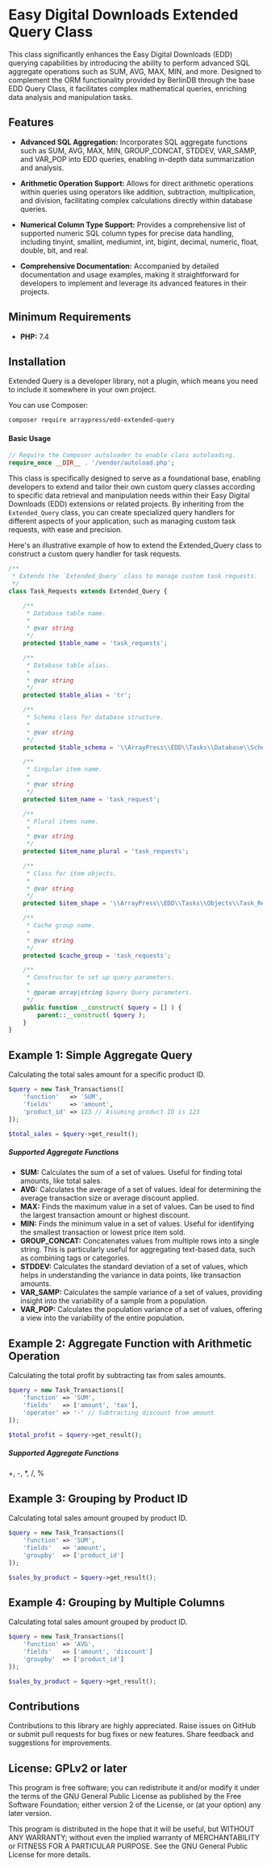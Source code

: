 # Easy Digital Downloads Extended Query Class

This class significantly enhances the Easy Digital Downloads (EDD) querying capabilities by introducing the ability to
perform advanced SQL aggregate operations such as SUM, AVG, MAX, MIN, and more. Designed to complement the ORM
functionality provided by BerlinDB through the base EDD Query Class, it facilitates complex mathematical queries,
enriching
data analysis and manipulation tasks.

## Features ##

* **Advanced SQL Aggregation:** Incorporates SQL aggregate functions such as SUM, AVG, MAX, MIN, GROUP_CONCAT, STDDEV,
  VAR_SAMP, and VAR_POP into EDD queries, enabling in-depth data summarization and analysis.

* **Arithmetic Operation Support:** Allows for direct arithmetic operations within queries using operators like
  addition, subtraction, multiplication, and division, facilitating complex calculations directly within database
  queries.

* **Numerical Column Type Support:** Provides a comprehensive list of supported numeric SQL column types for precise
  data handling, including tinyint, smallint, mediumint, int, bigint, decimal, numeric, float, double, bit, and real.

* **Comprehensive Documentation:** Accompanied by detailed documentation and usage examples, making it straightforward
  for developers to implement and leverage its advanced features in their projects.

## Minimum Requirements ##

* **PHP:** 7.4

## Installation ##

Extended Query is a developer library, not a plugin, which means you need to include it somewhere in your own
project.

You can use Composer:

```bash
composer require arraypress/edd-extended-query
```

#### Basic Usage

```php
// Require the Composer autoloader to enable class autoloading.
require_once __DIR__ . '/vendor/autoload.php';
```

This class is specifically designed to serve as a foundational base, enabling developers to extend and tailor their own
custom query classes according to specific data retrieval and manipulation needs within their Easy Digital Downloads (EDD) extensions or related projects. By inheriting from the `Extended_Query` class, you can create specialized query
handlers for different aspects of your application, such as managing custom task requests, with ease and precision.

Here's an illustrative example of how to extend the Extended_Query class to construct a custom query handler for task
requests.

```php
/**
 * Extends the `Extended_Query` class to manage custom task requests.
 */
class Task_Requests extends Extended_Query {

    /**
     * Database table name.
     *
     * @var string
     */
    protected $table_name = 'task_requests';

    /**
     * Database table alias.
     *
     * @var string
     */
    protected $table_alias = 'tr';

    /**
     * Schema class for database structure.
     *
     * @var string
     */
    protected $table_schema = '\\ArrayPress\\EDD\\Tasks\\Database\\Schemas\\Task_Requests';

    /**
     * Singular item name.
     *
     * @var string
     */
    protected $item_name = 'task_request';

    /**
     * Plural items name.
     *
     * @var string
     */
    protected $item_name_plural = 'task_requests';

    /**
     * Class for item objects.
     *
     * @var string
     */
    protected $item_shape = '\\ArrayPress\\EDD\\Tasks\\Objects\\Task_Request';

    /**
     * Cache group name.
     *
     * @var string
     */
    protected $cache_group = 'task_requests';

    /**
     * Constructor to set up query parameters.
     *
     * @param array|string $query Query parameters.
     */
    public function __construct( $query = [] ) {
        parent::__construct( $query );
    }
}
```

## Example 1: Simple Aggregate Query

Calculating the total sales amount for a specific product ID.

```php
$query = new Task_Transactions([
    'function'   => 'SUM',
    'fields'     => 'amount',
    'product_id' => 123 // Assuming product ID is 123
]);

$total_sales = $query->get_result();
```

##### Supported Aggregate Functions

* **SUM:** Calculates the sum of a set of values. Useful for finding total amounts, like total sales.
* **AVG:** Calculates the average of a set of values. Ideal for determining the average transaction size or average
  discount applied.
* **MAX:** Finds the maximum value in a set of values. Can be used to find the largest transaction amount or highest
  discount.
* **MIN:** Finds the minimum value in a set of values. Useful for identifying the smallest transaction or lowest price
  item sold.
* **GROUP_CONCAT:** Concatenates values from multiple rows into a single string. This is particularly useful for
  aggregating text-based data, such as combining tags or categories.
* **STDDEV:** Calculates the standard deviation of a set of values, which helps in understanding the variance in data
  points, like transaction amounts.
* **VAR_SAMP:** Calculates the sample variance of a set of values, providing insight into the variability of a sample
  from a population.
* **VAR_POP:** Calculates the population variance of a set of values, offering a view into the variability of the entire
  population.

## Example 2: Aggregate Function with Arithmetic Operation

Calculating the total profit by subtracting tax from sales amounts.

```php
$query = new Task_Transactions([
    'function' => 'SUM',
    'fields'   => ['amount', 'tax'],
    'operator' => '-' // Subtracting discount from amount
]);

$total_profit = $query->get_result();
```

##### Supported Aggregate Functions

+, -, *, /, %

## Example 3: Grouping by Product ID

Calculating total sales amount grouped by product ID.

```php
$query = new Task_Transactions([
    'function' => 'SUM',
    'fields'   => 'amount',
    'groupby'  => ['product_id']
]);

$sales_by_product = $query->get_result();
```

## Example 4: Grouping by Multiple Columns

Calculating total sales amount grouped by product ID.

```php
$query = new Task_Transactions([
    'function' => 'AVG',
    'fields'   => ['amount', 'discount']
    'groupby'  => ['product_id']
]);

$sales_by_product = $query->get_result();
```

## Contributions

Contributions to this library are highly appreciated. Raise issues on GitHub or submit pull requests for bug
fixes or new features. Share feedback and suggestions for improvements.

## License: GPLv2 or later

This program is free software; you can redistribute it and/or modify it under the terms of the GNU General Public
License as published by the Free Software Foundation; either version 2 of the License, or (at your option) any later
version.

This program is distributed in the hope that it will be useful, but WITHOUT ANY WARRANTY; without even the implied
warranty of MERCHANTABILITY or FITNESS FOR A PARTICULAR PURPOSE. See the GNU General Public License for more details.